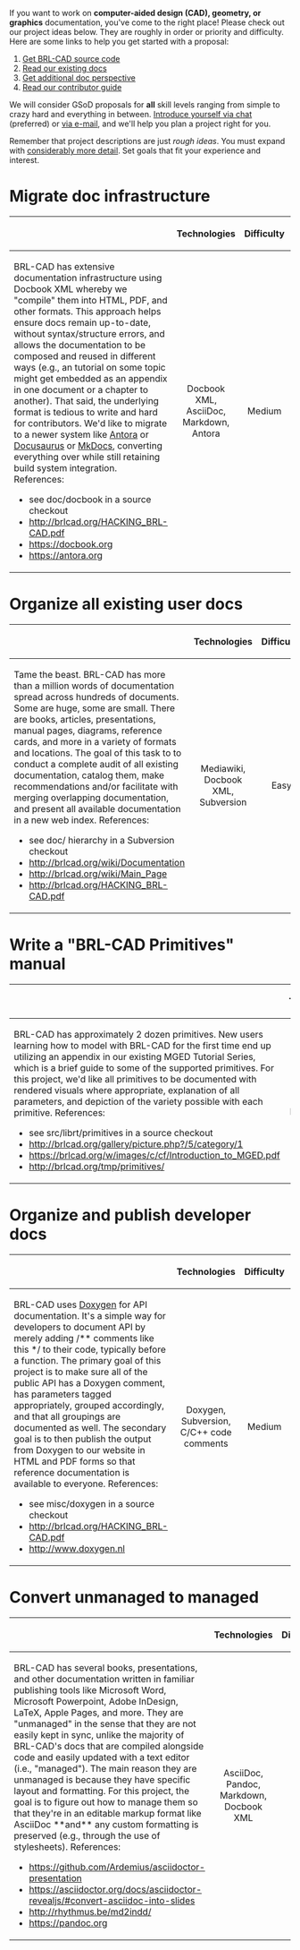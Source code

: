If you want to work on **computer-aided design (CAD), geometry, or
graphics** documentation, you've come to the right place! Please check
out our project ideas below. They are roughly in order or priority and
difficulty. Here are some links to help you get started with a proposal:

1.  [Get BRL-CAD source code](../Compiling.md)
2.  [Read our existing docs](../Documentation.md)
3.  [Get additional doc perspective](../Main_page.md)
4.  [Read our contributor guide](http://brlcad.org/HACKING_BRL-CAD.pdf)

We will consider GSoD proposals for **all** skill levels ranging from
simple to crazy hard and everything in between. [Introduce yourself via
chat](https://brlcad.zulipchat.com) (preferred) or [via
e-mail](mailto:devs@brlcad.org), and we'll help you plan a project right
for you.

Remember that project descriptions are just *rough ideas*. You must
expand with [considerably more
detail](Summer_of_Code/Application_Guidelines.md). Set goals
that fit your experience and interest.

# Migrate doc infrastructure

<table>
<thead>
<tr class="header">
<th></th>
<th style="text-align: center;"><p>Technologies</p></th>
<th style="text-align: center;"><p>Difficulty</p></th>
<th style="text-align: center;"><p>Contacts</p></th>
</tr>
</thead>
<tbody>
<tr class="odd">
<td><p>BRL-CAD has extensive documentation infrastructure using Docbook XML whereby we "compile" them into HTML, PDF, and other formats. This approach helps ensure docs remain up-to-date, without syntax/structure errors, and allows the documentation to be composed and reused in different ways (e.g., an tutorial on some topic might get embedded as an appendix in one document or a chapter to another). That said, the underlying format is tedious to write and hard for contributors. We'd like to migrate to a newer system like <a href="https://antora.org">Antora</a> or <a href="https://docusaurus.io">Docusaurus</a> or <a href="https://www.mkdocs.org">MkDocs</a>, converting everything over while still retaining build system integration. References:</p>
<ul>
<li>see doc/docbook in a source checkout</li>
<li><a href="http://brlcad.org/HACKING_BRL-CAD.pdf">http://brlcad.org/HACKING_BRL-CAD.pdf</a></li>
<li><a href="https://docbook.org">https://docbook.org</a></li>
<li><a href="https://antora.org">https://antora.org</a></li>
</ul></td>
<td style="text-align: center;"><p>Docbook XML, AsciiDoc, Markdown, Antora</p></td>
<td style="text-align: center;"><p>Medium</p></td>
<td style="text-align: center;"><p>morrison, rossberg, yapp</p></td>
</tr>
</tbody>
</table>

# Organize all existing user docs

<table>
<thead>
<tr class="header">
<th></th>
<th style="text-align: center;"><p>Technologies</p></th>
<th style="text-align: center;"><p>Difficulty</p></th>
<th style="text-align: center;"><p>Contacts</p></th>
</tr>
</thead>
<tbody>
<tr class="odd">
<td><p>Tame the beast. BRL-CAD has more than a million words of documentation spread across hundreds of documents. Some are huge, some are small. There are books, articles, presentations, manual pages, diagrams, reference cards, and more in a variety of formats and locations. The goal of this task to to conduct a complete audit of all existing documentation, catalog them, make recommendations and/or facilitate with merging overlapping documentation, and present all available documentation in a new web index. References:</p>
<ul>
<li>see doc/ hierarchy in a Subversion checkout</li>
<li><a href="http://brlcad.org/wiki/Documentation">http://brlcad.org/wiki/Documentation</a></li>
<li><a href="http://brlcad.org/wiki/Main_Page">http://brlcad.org/wiki/Main_Page</a></li>
<li><a href="http://brlcad.org/HACKING_BRL-CAD.pdf">http://brlcad.org/HACKING_BRL-CAD.pdf</a></li>
</ul></td>
<td style="text-align: center;"><p>Mediawiki, Docbook XML, Subversion</p></td>
<td style="text-align: center;"><p>Easy</p></td>
<td style="text-align: center;"><p>yapp, morrison, rossberg</p></td>
</tr>
</tbody>
</table>

# Write a "BRL-CAD Primitives" manual

<table>
<thead>
<tr class="header">
<th></th>
<th style="text-align: center;"><p>Technologies</p></th>
<th style="text-align: center;"><p>Difficulty</p></th>
<th style="text-align: center;"><p>Contacts</p></th>
</tr>
</thead>
<tbody>
<tr class="odd">
<td><p>BRL-CAD has approximately 2 dozen primitives. New users learning how to model with BRL-CAD for the first time end up utilizing an appendix in our existing MGED Tutorial Series, which is a brief guide to some of the supported primitives. For this project, we'd like all primitives to be documented with rendered visuals where appropriate, explanation of all parameters, and depiction of the variety possible with each primitive. References:</p>
<ul>
<li>see src/librt/primitives in a source checkout</li>
<li><a href="http://brlcad.org/gallery/picture.php?/5/category/1">http://brlcad.org/gallery/picture.php?/5/category/1</a></li>
<li><a href="https://brlcad.org/w/images/c/cf/Introduction_to_MGED.pdf">https://brlcad.org/w/images/c/cf/Introduction_to_MGED.pdf</a></li>
<li><a href="http://brlcad.org/tmp/primitives/">http://brlcad.org/tmp/primitives/</a></li>
</ul></td>
<td style="text-align: center;"><p>Docbook XML, Subversion, basic reading of C/C++</p></td>
<td style="text-align: center;"><p>Hard</p></td>
<td style="text-align: center;"><p>morrison, rossberg</p></td>
</tr>
</tbody>
</table>

# Organize and publish developer docs

<table>
<thead>
<tr class="header">
<th></th>
<th style="text-align: center;"><p>Technologies</p></th>
<th style="text-align: center;"><p>Difficulty</p></th>
<th style="text-align: center;"><p>Contacts</p></th>
</tr>
</thead>
<tbody>
<tr class="odd">
<td><p>BRL-CAD uses <a href="http://www.doxygen.nl">Doxygen</a> for API documentation. It's a simple way for developers to document API by merely adding /** comments like this */ to their code, typically before a function. The primary goal of this project is to make sure all of the public API has a Doxygen comment, has parameters tagged appropriately, grouped accordingly, and that all groupings are documented as well. The secondary goal is to then publish the output from Doxygen to our website in HTML and PDF forms so that reference documentation is available to everyone. References:</p>
<ul>
<li>see misc/doxygen in a source checkout</li>
<li><a href="http://brlcad.org/HACKING_BRL-CAD.pdf">http://brlcad.org/HACKING_BRL-CAD.pdf</a></li>
<li><a href="http://www.doxygen.nl">http://www.doxygen.nl</a></li>
</ul></td>
<td style="text-align: center;"><p>Doxygen, Subversion, C/C++ code comments</p></td>
<td style="text-align: center;"><p>Medium</p></td>
<td style="text-align: center;"><p>yapp, morrison, rossberg</p></td>
</tr>
</tbody>
</table>

# Convert unmanaged to managed

<table>
<thead>
<tr class="header">
<th></th>
<th style="text-align: center;"><p>Technologies</p></th>
<th style="text-align: center;"><p>Difficulty</p></th>
<th style="text-align: center;"><p>Contacts</p></th>
</tr>
</thead>
<tbody>
<tr class="odd">
<td><p>BRL-CAD has several books, presentations, and other documentation written in familiar publishing tools like Microsoft Word, Microsoft Powerpoint, Adobe InDesign, LaTeX, Apple Pages, and more. They are "unmanaged" in the sense that they are not easily kept in sync, unlike the majority of BRL-CAD's docs that are compiled alongside code and easily updated with a text editor (i.e., "managed"). The main reason they are unmanaged is because they have specific layout and formatting. For this project, the goal is to figure out how to manage them so that they're in an editable markup format like AsciiDoc **and** any custom formatting is preserved (e.g., through the use of stylesheets). References:</p>
<ul>
<li><a href="https://github.com/Ardemius/asciidoctor-presentation">https://github.com/Ardemius/asciidoctor-presentation</a></li>
<li><a href="https://asciidoctor.org/docs/asciidoctor-revealjs/#convert-asciidoc-into-slides">https://asciidoctor.org/docs/asciidoctor-revealjs/#convert-asciidoc-into-slides</a></li>
<li><a href="http://rhythmus.be/md2indd/">http://rhythmus.be/md2indd/</a></li>
<li><a href="https://pandoc.org">https://pandoc.org</a></li>
</ul></td>
<td style="text-align: center;"><p>AsciiDoc, Pandoc, Markdown, Docbook XML</p></td>
<td style="text-align: center;"><p>Hard</p></td>
<td style="text-align: center;"><p>yapp, morrison, rossberg</p></td>
</tr>
</tbody>
</table>
